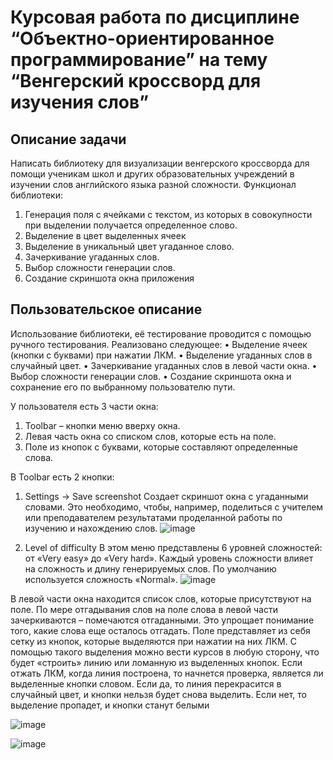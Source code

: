 # Курсовая работа по дисциплине “Объектно-ориентированное программирование” на тему “Венгерский кроссворд для изучения слов”

## Описание задачи
Написать библиотеку для визуализации венгерского кроссворда для помощи
ученикам школ и других образовательных учреждений в изучении слов английского
языка разной сложности.
Функционал библиотеки:
1. Генерация поля с ячейками с текстом, из которых в совокупности при выделении
получается определенное слово.
2. Выделение в цвет выделенных ячеек
3. Выделение в уникальный цвет угаданное слово.
4. Зачеркивание угаданных слов.
5. Выбор сложности генерации слов.
6. Создание скриншота окна приложения

## Пользовательское описание
Использование библиотеки, её тестирование проводится с помощью ручного
тестирования.
Реализовано следующее:
• Выделение ячеек (кнопки с буквами) при нажатии ЛКМ.
• Выделение угаданных слов в случайный цвет.
• Зачеркивание угаданных слов в левой части окна.
• Выбор сложности генерации слов.
• Создание скриншота окна и сохранение его по выбранному пользователю
пути.

У пользователя есть 3 части окна:
1. Toolbar – кнопки меню вверху окна.
2. Левая часть окна со списком слов, которые есть на поле.
3. Поле из кнопок с буквами, которые составляют определенные слова.


В Toolbar есть 2 кнопки:
1. Settings -> Save screenshot
Создает скриншот окна с угаданными словами. Это необходимо, чтобы,
например, поделиться с учителем или преподавателем результатами
проделанной работы по изучению и нахождению слов.
![image](https://github.com/domster704/fillWord-qt/assets/61056244/b2829bce-7dc5-4aa0-a498-ce287cec2301)

2. Level of difficulty
В этом меню представлены 6 уровней сложностей: от «Very easy» до
«Very hard». Каждый уровень сложности влияет на сложность и длину
генерируемых слов. По умолчанию используется сложность «Normal».
![image](https://github.com/domster704/fillWord-qt/assets/61056244/51284855-b1b0-434a-872c-d3f300c990e8)

В левой части окна находится список слов, которые присутствуют на поле. По
мере отгадывания слов на поле слова в левой части зачеркиваются – помечаются
отгаданными. Это упрощает понимание того, какие слова еще осталось отгадать.
Поле представляет из себя сетку из кнопок, которые выделяются при нажатии на
них ЛКМ. С помощью такого выделения можно вести курсов в любую сторону, что
будет «строить» линию или ломанную из выделенных кнопок. Если отжать ЛКМ,
когда линия построена, то начнется проверка, является ли выделенные кнопки словом.
Если да, то линия перекрасится в случайный цвет, и кнопки нельзя будет снова
выделить. Если нет, то выделение пропадет, и кнопки станут белыми

![image](https://github.com/domster704/fillWord-qt/assets/61056244/8a0d1976-5d02-483d-a348-026214f4a443)


![image](https://github.com/domster704/fillWord-qt/assets/61056244/630d9ce1-2fcc-4a2c-a19a-ba581c1077c4)

